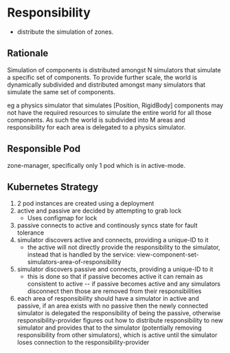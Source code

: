 # Responsibility
* distribute the simulation of zones.

## Rationale
Simulation of components is distributed amongst N simulators that simulate a specific set of components. To provide further scale, the world is dynamically subdivided and distributed amongst many simulators that simulate the same set of components.

eg a physics simulator that simulates [Position, RigidBody] components may not have the required resources to simulate the entire world for all those components. As such the world is subdivided into M areas and responsibility for each area is delegated to a physics simulator.

## Responsible Pod
zone-manager, specifically only 1 pod which is in active-mode.

## Kubernetes Strategy
1. 2 pod instances are created using a deployment
2. active and passive are decided by attempting to grab lock 
    * Uses configmap for lock
3. passive connects to active and continously syncs state for fault tolerance
4. simulator discovers active and connects, providing a unique-ID to it
    * the active will not directly provide the responsibility to the simulator, instead that is handled by the service: view-component-set-simulators-area-of-responsibility
5. simulator discovers passive and connects, providing a unique-ID to it
    * this is done so that if passive becomes active it can remain as consistent to active -- if passive becomes active and any simulators disconnect then those are removed from their responsibilities
6. each area of responsibility should have a simulator in active and passive, if an area exists with no passive then the newly connected simulator is delegated the responsibility of being the passive, otherwise responsibility-provider figures out how to distribute responsibility to new simulator and provides that to the simulator (potentially removing responsibility from other simulators), which is active until the simulator loses connection to the responsibility-provider
